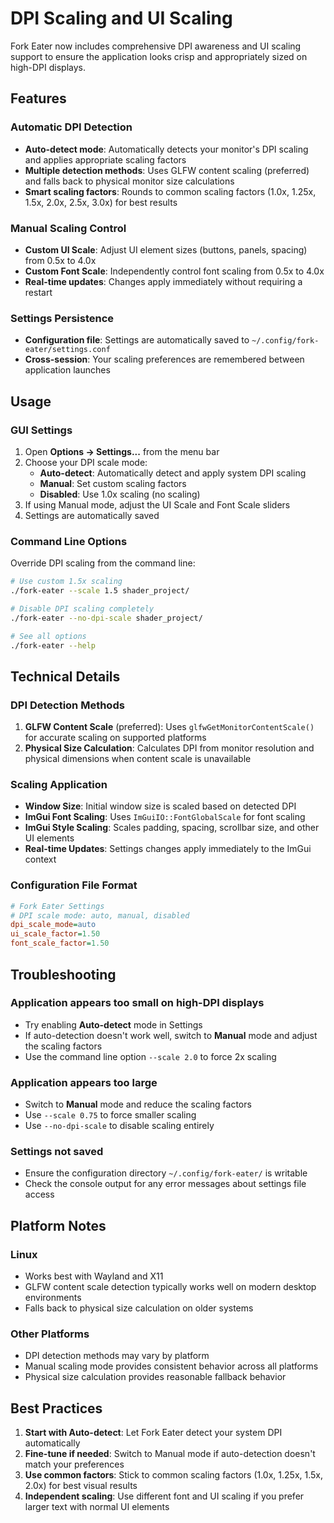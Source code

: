 # DPI Scaling and UI Scaling

Fork Eater now includes comprehensive DPI awareness and UI scaling support to ensure the application looks crisp and appropriately sized on high-DPI displays.

## Features

### Automatic DPI Detection
- **Auto-detect mode**: Automatically detects your monitor's DPI scaling and applies appropriate scaling factors
- **Multiple detection methods**: Uses GLFW content scaling (preferred) and falls back to physical monitor size calculations
- **Smart scaling factors**: Rounds to common scaling factors (1.0x, 1.25x, 1.5x, 2.0x, 2.5x, 3.0x) for best results

### Manual Scaling Control
- **Custom UI Scale**: Adjust UI element sizes (buttons, panels, spacing) from 0.5x to 4.0x
- **Custom Font Scale**: Independently control font scaling from 0.5x to 4.0x
- **Real-time updates**: Changes apply immediately without requiring a restart

### Settings Persistence
- **Configuration file**: Settings are automatically saved to `~/.config/fork-eater/settings.conf`
- **Cross-session**: Your scaling preferences are remembered between application launches

## Usage

### GUI Settings
1. Open **Options → Settings...** from the menu bar
2. Choose your DPI scale mode:
   - **Auto-detect**: Automatically detect and apply system DPI scaling
   - **Manual**: Set custom scaling factors
   - **Disabled**: Use 1.0x scaling (no scaling)
3. If using Manual mode, adjust the UI Scale and Font Scale sliders
4. Settings are automatically saved

### Command Line Options

Override DPI scaling from the command line:

```bash
# Use custom 1.5x scaling
./fork-eater --scale 1.5 shader_project/

# Disable DPI scaling completely
./fork-eater --no-dpi-scale shader_project/

# See all options
./fork-eater --help
```

## Technical Details

### DPI Detection Methods
1. **GLFW Content Scale** (preferred): Uses `glfwGetMonitorContentScale()` for accurate scaling on supported platforms
2. **Physical Size Calculation**: Calculates DPI from monitor resolution and physical dimensions when content scale is unavailable

### Scaling Application
- **Window Size**: Initial window size is scaled based on detected DPI
- **ImGui Font Scaling**: Uses `ImGuiIO::FontGlobalScale` for font scaling
- **ImGui Style Scaling**: Scales padding, spacing, scrollbar size, and other UI elements
- **Real-time Updates**: Settings changes apply immediately to the ImGui context

### Configuration File Format
```ini
# Fork Eater Settings
# DPI scale mode: auto, manual, disabled
dpi_scale_mode=auto
ui_scale_factor=1.50
font_scale_factor=1.50
```

## Troubleshooting

### Application appears too small on high-DPI displays
- Try enabling **Auto-detect** mode in Settings
- If auto-detection doesn't work well, switch to **Manual** mode and adjust the scaling factors
- Use the command line option `--scale 2.0` to force 2x scaling

### Application appears too large
- Switch to **Manual** mode and reduce the scaling factors
- Use `--scale 0.75` to force smaller scaling
- Use `--no-dpi-scale` to disable scaling entirely

### Settings not saved
- Ensure the configuration directory `~/.config/fork-eater/` is writable
- Check the console output for any error messages about settings file access

## Platform Notes

### Linux
- Works best with Wayland and X11
- GLFW content scale detection typically works well on modern desktop environments
- Falls back to physical size calculation on older systems

### Other Platforms
- DPI detection methods may vary by platform
- Manual scaling mode provides consistent behavior across all platforms
- Physical size calculation provides reasonable fallback behavior

## Best Practices

1. **Start with Auto-detect**: Let Fork Eater detect your system DPI automatically
2. **Fine-tune if needed**: Switch to Manual mode if auto-detection doesn't match your preferences
3. **Use common factors**: Stick to common scaling factors (1.0x, 1.25x, 1.5x, 2.0x) for best visual results
4. **Independent scaling**: Use different font and UI scaling if you prefer larger text with normal UI elements